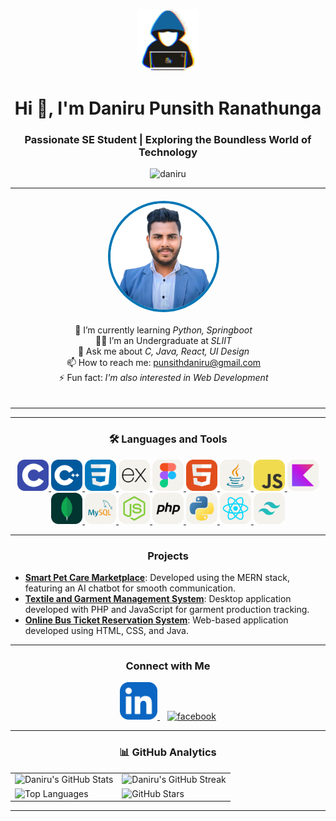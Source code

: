 <p align="center">
  <img src="https://github.com/Daniru12/Daniru12/blob/main/about.gif" width="100px">
</p>

<h1 align="center">Hi 👋, I'm Daniru Punsith Ranathunga</h1>
<h3 align="center">Passionate SE Student | Exploring the Boundless World of Technology</h3>

<p align="center">
  
  <img src="https://komarev.com/ghpvc/?username=vishmithahash&label=Profile%20views&color=0e75b6&style=flat" alt="daniru" />
</p>

<table align="center">
  <tr>
  <td width="100%" align="center" style="vertical-align: middle; padding: 20px;">
  <div style="display: flex; flex-direction: column; align-items: center; max-width: 600px; margin: 0 auto;">
    <!-- Centered circular image -->
    <img src="https://github.com/Daniru12/Daniru12/blob/main/da.png" alt="Profile Picture" 
         style="width: 170px; height: 170px; border-radius: 50%; object-fit: cover; margin-bottom: 20px; border: 4px solid #0077B5;">
    
  <ul style="list-style: none; padding-left: 0; margin-top: 0;">
    <li>🌱 I’m currently learning <em>Python, Springboot</em></li>
    <li>🧑‍🎓 I’m an Undergraduate at <em>SLIIT</em></li>
    <li>💬 Ask me about <em>C, Java, React, UI Design</em></li>
    <li>📫 How to reach me: <a href="mailto:punsithdaniru@gmail.com">punsithdaniru@gmail.com</a></li>
    <li>⚡ Fun fact: <em>I'm also interested in Web Development</em></li>
  </ul>
</td>

<td width="50%" align="center">
       <img src="https://raw.githubusercontent.com/daniru12/daniru12/main/animation.gif" width="500px">
    </td>
    
  </tr>
</table>

---

<h3 align="center">🛠 Languages and Tools</h3>

<p align="center">
  <a href="https://www.cprogramming.com/" target="_blank">
    <img src="https://github.com/tandpfun/skill-icons/blob/main/icons/C.svg" alt="c" width="50" height="50"/>
  </a>
  <a href="https://www.w3schools.com/cpp/" target="_blank">
    <img src="https://github.com/tandpfun/skill-icons/blob/main/icons/CPP.svg" alt="cplusplus" width="50" height="50"/>
  </a>
  <a href="https://www.w3schools.com/css/" target="_blank">
    <img src="https://github.com/tandpfun/skill-icons/blob/main/icons/CSS.svg" alt="css3" width="50" height="50"/>
  </a>
  <a href="https://expressjs.com" target="_blank">
    <img src="https://github.com/tandpfun/skill-icons/blob/main/icons/ExpressJS-Light.svg" alt="express" width="50" height="50"/>
  </a>
  <a href="https://www.figma.com/" target="_blank">
    <img src="https://github.com/tandpfun/skill-icons/blob/main/icons/Figma-Light.svg" alt="figma" width="50" height="50"/>
  </a>
  <a href="https://www.w3.org/html/" target="_blank">
    <img src="https://github.com/tandpfun/skill-icons/blob/main/icons/HTML.svg" alt="html5" width="50" height="50"/>
  </a>
  <a href="https://www.java.com" target="_blank">
    <img src="https://github.com/tandpfun/skill-icons/blob/main/icons/Java-Light.svg" alt="java" width="50" height="50"/>
  </a>
  <a href="https://developer.mozilla.org/en-US/docs/Web/JavaScript" target="_blank">
    <img src="https://github.com/tandpfun/skill-icons/blob/main/icons/JavaScript.svg" alt="javascript" width="50" height="50"/>
  </a>
  <a href="https://kotlinlang.org" target="_blank">
    <img src="https://github.com/tandpfun/skill-icons/blob/main/icons/Kotlin-Light.svg" alt="kotlin" width="50" height="50"/>
  </a>
  <a href="https://www.mongodb.com/" target="_blank">
    <img src="https://github.com/tandpfun/skill-icons/blob/main/icons/MongoDB.svg" alt="mongodb" width="50" height="50"/>
  </a>
  <a href="https://www.mysql.com/" target="_blank">
    <img src="https://github.com/tandpfun/skill-icons/blob/main/icons/MySQL-Light.svg" alt="mysql" width="50" height="50"/>
  </a>
  <a href="https://nodejs.org" target="_blank">
    <img src="https://github.com/tandpfun/skill-icons/blob/main/icons/NodeJS-Light.svg" alt="nodejs" width="50" height="50"/>
  </a>
  <a href="https://www.php.net" target="_blank">
    <img src="https://github.com/tandpfun/skill-icons/blob/main/icons/PHP-Light.svg" alt="php" width="50" height="50"/>
  </a>
  <a href="https://www.python.org" target="_blank">
    <img src="https://github.com/tandpfun/skill-icons/blob/main/icons/Python-Light.svg" alt="python" width="50" height="50"/>
  </a>
  <a href="https://reactjs.org/" target="_blank">
    <img src="https://github.com/tandpfun/skill-icons/blob/main/icons/React-Light.svg" alt="react" width="50" height="50"/>
  </a>
  <a href="https://tailwindcss.com/" target="_blank">
    <img src="https://github.com/tandpfun/skill-icons/blob/main/icons/TailwindCSS-Light.svg" alt="tailwind" width="50" height="50"/>
  </a>
</p>

---

<h3 align="center">Projects</h3>

<ul>
  <li><strong><a href="https://paw-go.vercel.app/" target="_blank">Smart Pet Care Marketplace</a></strong>: Developed using the MERN stack, featuring an AI chatbot for smooth communication.</li>
  <li><strong><a href="https://github.com/Daniru12/Textile-Garment_Management-System" target="_blank">Textile and Garment Management System</a></strong>: Desktop application developed with PHP and JavaScript for garment production tracking.</li>
  <li><strong><a href="https://github.com/Daniru12/Bus-Ticket-Reservation-System" target="_blank">Online Bus Ticket Reservation System</a></strong>: Web-based application developed using HTML, CSS, and Java.</li>
</ul>

---

<h3 align="center">Connect with Me</h3>
<p align="center">
  <a href="https://www.linkedin.com/in/daniru-punsith-b96288312/" target="_blank">
    <img src="https://github.com/Vishmithahash/Skill-Icons/blob/main/icons/LinkedIn.svg" alt="linkedin" width="60" height="60"/>
  </a>
  &nbsp;&nbsp;
  <a href="https://www.facebook.com/daniru.ranathunga" target="_blank">
    <img src="https://raw.githubusercontent.com/rahuldkjain/github-profile-readme-generator/master/src/images/icons/Social/facebook.svg" alt="facebook" width="60" height="60"/>
  </a>
</p>


---
<h3 align="center">📊 GitHub Analytics</h3>

<table>
  <tr>
    <td>
      <img src="https://github-readme-stats.vercel.app/api?username=daniru12&show_icons=true&theme=tokyonight" alt="Daniru's GitHub Stats" />
    </td>
    <td>
      <img src="https://github-readme-streak-stats.herokuapp.com/?user=daniru12&theme=tokyonight" alt="Daniru's GitHub Streak" />
    </td>
  </tr>
  <tr>
    <td>
      <img src="https://github-readme-stats.vercel.app/api/top-langs/?username=daniru12&theme=tokyonight" alt="Top Languages" />
    </td>
    <td>
      <img src="https://github-readme-stats.vercel.app/api?username=daniru12&show_icons=true&locale=en&count_private=true&hide_rank=true&custom_title=My%20GitHub%20Stats&disable_animations=true&theme=tokyonight" alt="GitHub Stars" />
    </td>
  </tr>
</table>

---
